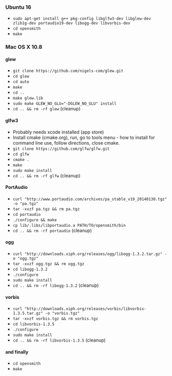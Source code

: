 ### Ubuntu 16

* `sudo apt-get install g++ pkg-config libglfw3-dev libglew-dev zlib1g-dev portaudio19-dev libogg-dev libvorbis-dev`
* `cd opensmith`
* `make`

### Mac OS X 10.8

#### glew
* `git clone https://github.com/nigels-com/glew.git`
* `cd glew`
* `cd auto`
* `make`
* `cd ..`
* `make glew.lib`
* `sudo make GLEW_NO_GLU="-DGLEW_NO_GLU" install`
* `cd .. && rm -rf glew` (cleanup)

#### glfw3
* Probably needs xcode installed (app store) 
* Install cmake (cmake.org), run, go to tools menu - how to install for command line use, follow directions, close cmake.
* `git clone https://github.com/glfw/glfw.git`
* `cd glfw`
* `cmake .`
* `make`
* `sudo make install`
* `cd .. && rm -rf glfw` (cleanup)

#### PortAudio
* `curl "http://www.portaudio.com/archives/pa_stable_v19_20140130.tgz" -o "pa.tgz"`
* `tar -xvzf pa.tgz && rm pa.tgz`
* `cd portaudio`
* `./configure && make`
* `cp lib/.libs/libportaudio.a PATH/TO/opensmith/bin`
* `cd .. && rm -rf portaudio` (cleanup)

#### ogg
* `curl "http://downloads.xiph.org/releases/ogg/libogg-1.3.2.tar.gz" -o "ogg.tgz"`
* `tar -xvzf ogg.tgz && rm ogg.tgz`
* `cd libogg-1.3.2`
* `./configure`
* `sudo make install`
* `cd .. && rm -rf libogg-1.3.2` (cleanup)

#### vorbis
* `curl "http://downloads.xiph.org/releases/vorbis/libvorbis-1.3.5.tar.gz" -o "vorbis.tgz"`
* `tar -xvzf vorbis.tgz && rm vorbis.tgz`
* `cd libvorbis-1.3.5`
* `./configure`
* `sudo make install`
* `cd .. && rm -rf libvorbis-1.3.5` (cleanup)

#### and finally
* `cd opensmith`
* `make`
